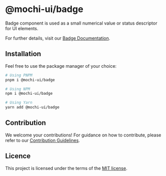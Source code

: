 # @mochi-ui/badge

Badge component is used as a small numerical value or status descriptor for UI
elements.

For further details, visit our
[Badge Documentation](https://ds.mochiui.com/?path=/docs/components-badge--docs).

## Installation

Feel free to use the package manager of your choice:

```sh
# Using PNPM
pnpm i @mochi-ui/badge

# Using NPM
npm i @mochi-ui/badge

# Using Yarn
yarn add @mochi-ui/badge
```

## Contribution

We welcome your contributions! For guidance on how to contribute, please refer
to our [Contribution Guidelines](/CONTRIBUTING.md).

## Licence

This project is licensed under the terms of the
[MIT license](https://choosealicense.com/licenses/mit/).
